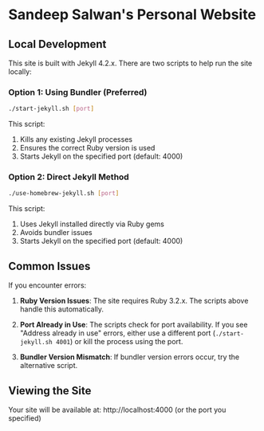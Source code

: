 # Sandeep Salwan's Personal Website

## Local Development

This site is built with Jekyll 4.2.x. There are two scripts to help run the site locally:

### Option 1: Using Bundler (Preferred)

```bash
./start-jekyll.sh [port]
```

This script:
1. Kills any existing Jekyll processes
2. Ensures the correct Ruby version is used
3. Starts Jekyll on the specified port (default: 4000)

### Option 2: Direct Jekyll Method

```bash
./use-homebrew-jekyll.sh [port]
```

This script:
1. Uses Jekyll installed directly via Ruby gems
2. Avoids bundler issues
3. Starts Jekyll on the specified port (default: 4000)

## Common Issues

If you encounter errors:

1. **Ruby Version Issues**: The site requires Ruby 3.2.x. The scripts above handle this automatically.

2. **Port Already in Use**: The scripts check for port availability. If you see "Address already in use" errors, 
   either use a different port (`./start-jekyll.sh 4001`) or kill the process using the port.

3. **Bundler Version Mismatch**: If bundler version errors occur, try the alternative script.

## Viewing the Site

Your site will be available at: http://localhost:4000 (or the port you specified)

